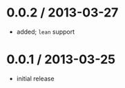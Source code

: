 
0.0.2 / 2013-03-27
==================

  * added; `lean` support

0.0.1 / 2013-03-25
==================

  * initial release
